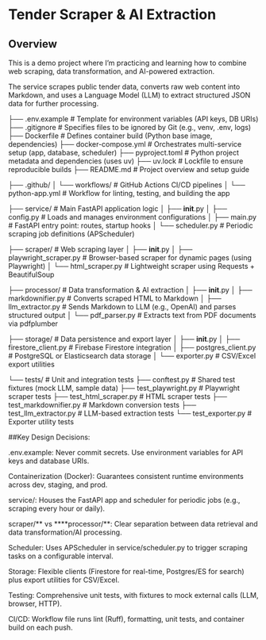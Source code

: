 
# Tender Scraper & AI Extraction

## Overview
This is a demo project where I’m practicing and learning how to combine web scraping, data transformation, and AI-powered extraction.

The service scrapes public tender data, converts raw web content into Markdown, and uses a Language Model (LLM) to extract structured JSON data for further processing.


├── .env.example               # Template for environment variables (API keys, DB URIs)
├── .gitignore                 # Specifies files to be ignored by Git (e.g., venv, .env, logs)
├── Dockerfile                 # Defines container build (Python base image, dependencies)
├── docker-compose.yml         # Orchestrates multi-service setup (app, database, scheduler)
├── pyproject.toml             # Python project metadata and dependencies (uses uv)
├── uv.lock                    # Lockfile to ensure reproducible builds
├── README.md                  # Project overview and setup guide

├── .github/
│   └── workflows/             # GitHub Actions CI/CD pipelines
│       └── python-app.yml     # Workflow for linting, testing, and building the app

├── service/                   # Main FastAPI application logic
│   ├── __init__.py
│   ├── config.py              # Loads and manages environment configurations
│   ├── main.py                # FastAPI entry point: routes, startup hooks
│   └── scheduler.py           # Periodic scraping job definitions (APScheduler)

├── scraper/                   # Web scraping layer
│   ├── __init__.py
│   ├── playwright_scraper.py  # Browser-based scraper for dynamic pages (using Playwright)
│   └── html_scraper.py        # Lightweight scraper using Requests + BeautifulSoup

├── processor/                 # Data transformation & AI extraction
│   ├── __init__.py
│   ├── markdownifier.py       # Converts scraped HTML to Markdown
│   ├── llm_extractor.py       # Sends Markdown to LLM (e.g., OpenAI) and parses structured output
│   └── pdf_parser.py          # Extracts text from PDF documents via pdfplumber

├── storage/                   # Data persistence and export layer
│   ├── __init__.py
│   ├── firestore_client.py    # Firebase Firestore integration
│   ├── postgres_client.py     # PostgreSQL or Elasticsearch data storage
│   └── exporter.py            # CSV/Excel export utilities

└── tests/                     # Unit and integration tests
    ├── conftest.py            # Shared test fixtures (mock LLM, sample data)
    ├── test_playwright.py     # Playwright scraper tests
    ├── test_html_scraper.py   # HTML scraper tests
    ├── test_markdownifier.py  # Markdown conversion tests
    ├── test_llm_extractor.py  # LLM-based extraction tests
    └── test_exporter.py       # Exporter utility tests


 ##Key Design Decisions:

.env.example: Never commit secrets. Use environment variables for API keys and database URIs.

Containerization (Docker): Guarantees consistent runtime environments across dev, staging, and prod.

service/: Houses the FastAPI app and scheduler for periodic jobs (e.g., scraping every hour or daily).

scraper/** vs ****processor/**: Clear separation between data retrieval and data transformation/AI processing.

Scheduler: Uses APScheduler in service/scheduler.py to trigger scraping tasks on a configurable interval.

Storage: Flexible clients (Firestore for real-time, Postgres/ES for search) plus export utilities for CSV/Excel.

Testing: Comprehensive unit tests, with fixtures to mock external calls (LLM, browser, HTTP).

CI/CD: Workflow file runs lint (Ruff), formatting, unit tests, and container build on each push.